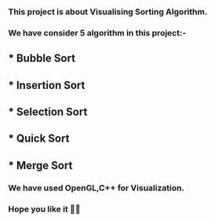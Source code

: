 ### This project is about Visualising Sorting Algorithm.
### We have consider 5 algorithm in this project:-
## * Bubble Sort
## * Insertion Sort
## * Selection Sort
## * Quick Sort
## * Merge Sort

### We have used OpenGL,C++ for Visualization.
### Hope you like it 🤗🤗
